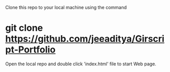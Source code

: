 Clone this repo to your local machine using the command

# git clone https://github.com/jeeaditya/Girscript-Portfolio

Open the local repo and double click 'index.html' file to start Web page.
